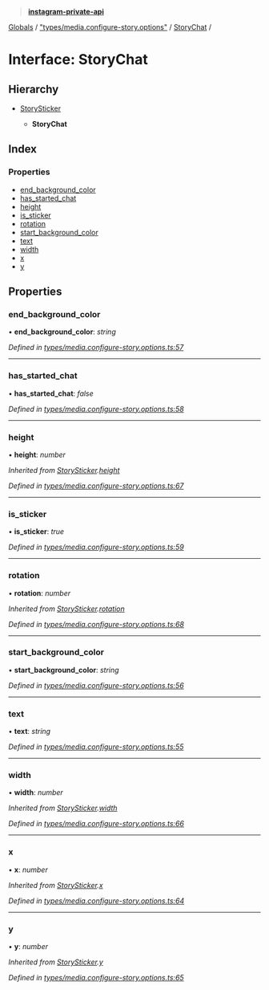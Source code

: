 > **[instagram-private-api](../README.md)**

[Globals](../README.md) / ["types/media.configure-story.options"](../modules/_types_media_configure_story_options_.md) / [StoryChat](_types_media_configure_story_options_.storychat.md) /

# Interface: StoryChat

## Hierarchy

* [StorySticker](_types_media_configure_story_options_.storysticker.md)

  * **StoryChat**

## Index

### Properties

* [end_background_color](_types_media_configure_story_options_.storychat.md#end_background_color)
* [has_started_chat](_types_media_configure_story_options_.storychat.md#has_started_chat)
* [height](_types_media_configure_story_options_.storychat.md#height)
* [is_sticker](_types_media_configure_story_options_.storychat.md#is_sticker)
* [rotation](_types_media_configure_story_options_.storychat.md#rotation)
* [start_background_color](_types_media_configure_story_options_.storychat.md#start_background_color)
* [text](_types_media_configure_story_options_.storychat.md#text)
* [width](_types_media_configure_story_options_.storychat.md#width)
* [x](_types_media_configure_story_options_.storychat.md#x)
* [y](_types_media_configure_story_options_.storychat.md#y)

## Properties

###  end_background_color

• **end_background_color**: *string*

*Defined in [types/media.configure-story.options.ts:57](https://github.com/dilame/instagram-private-api/blob/01eb399/src/types/media.configure-story.options.ts#L57)*

___

###  has_started_chat

• **has_started_chat**: *false*

*Defined in [types/media.configure-story.options.ts:58](https://github.com/dilame/instagram-private-api/blob/01eb399/src/types/media.configure-story.options.ts#L58)*

___

###  height

• **height**: *number*

*Inherited from [StorySticker](_types_media_configure_story_options_.storysticker.md).[height](_types_media_configure_story_options_.storysticker.md#height)*

*Defined in [types/media.configure-story.options.ts:67](https://github.com/dilame/instagram-private-api/blob/01eb399/src/types/media.configure-story.options.ts#L67)*

___

###  is_sticker

• **is_sticker**: *true*

*Defined in [types/media.configure-story.options.ts:59](https://github.com/dilame/instagram-private-api/blob/01eb399/src/types/media.configure-story.options.ts#L59)*

___

###  rotation

• **rotation**: *number*

*Inherited from [StorySticker](_types_media_configure_story_options_.storysticker.md).[rotation](_types_media_configure_story_options_.storysticker.md#rotation)*

*Defined in [types/media.configure-story.options.ts:68](https://github.com/dilame/instagram-private-api/blob/01eb399/src/types/media.configure-story.options.ts#L68)*

___

###  start_background_color

• **start_background_color**: *string*

*Defined in [types/media.configure-story.options.ts:56](https://github.com/dilame/instagram-private-api/blob/01eb399/src/types/media.configure-story.options.ts#L56)*

___

###  text

• **text**: *string*

*Defined in [types/media.configure-story.options.ts:55](https://github.com/dilame/instagram-private-api/blob/01eb399/src/types/media.configure-story.options.ts#L55)*

___

###  width

• **width**: *number*

*Inherited from [StorySticker](_types_media_configure_story_options_.storysticker.md).[width](_types_media_configure_story_options_.storysticker.md#width)*

*Defined in [types/media.configure-story.options.ts:66](https://github.com/dilame/instagram-private-api/blob/01eb399/src/types/media.configure-story.options.ts#L66)*

___

###  x

• **x**: *number*

*Inherited from [StorySticker](_types_media_configure_story_options_.storysticker.md).[x](_types_media_configure_story_options_.storysticker.md#x)*

*Defined in [types/media.configure-story.options.ts:64](https://github.com/dilame/instagram-private-api/blob/01eb399/src/types/media.configure-story.options.ts#L64)*

___

###  y

• **y**: *number*

*Inherited from [StorySticker](_types_media_configure_story_options_.storysticker.md).[y](_types_media_configure_story_options_.storysticker.md#y)*

*Defined in [types/media.configure-story.options.ts:65](https://github.com/dilame/instagram-private-api/blob/01eb399/src/types/media.configure-story.options.ts#L65)*